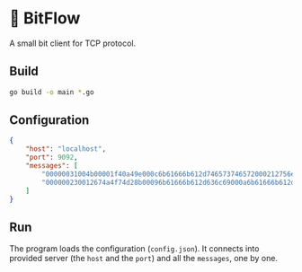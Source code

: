 # 🌊 BitFlow

A small bit client for TCP protocol.

## Build

```sh
go build -o main *.go
```

## Configuration

```json
{
    "host": "localhost",
    "port": 9092,
    "messages": [
        "00000031004b00001f40a49e000c6b61666b612d746573746572000212756e6b6e6f776e2d746f7069632d71757a00000001ff00",
        "000000230012674a4f74d28b00096b61666b612d636c69000a6b61666b612d636c6904302e3100"
    ]
}
```

## Run

The program loads the configuration (`config.json`). It connects into provided server (the `host` and the `port`) and all the `messages`, one by one.
